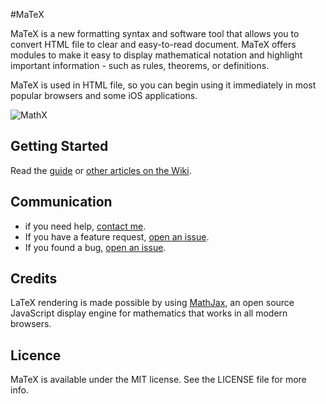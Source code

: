 #MaTeX

MaTeX is a new formatting syntax and software tool that allows you to convert HTML file to clear and easy-to-read document. MaTeX offers modules to make it easy to display mathematical notation and highlight important information - such as rules, theorems, or definitions.

MaTeX is used in HTML file, so you can begin using it immediately in most popular browsers and some iOS applications.

![MathX](http://mathxapp.github.io/matex/images/matex-hero.jpg)

Getting Started
---

Read the [guide](https://github.com/mathxapp/matex/wiki/Getting-Started) or [other articles on the Wiki](https://github.com/mathxapp/matex/wiki).

Communication
---

* if you need help, [contact me](https://github.com/mathxapp/matex/issues).
* If you have a feature request, [open an issue](https://github.com/mathxapp/matex/issues).
* If you found a bug, [open an issue](https://github.com/mathxapp/matex/issues).

Credits
---

LaTeX rendering is made possible by using [MathJax](http://www.mathjax.org), an open source JavaScript display engine for mathematics that works in all modern browsers. 

Licence
---

MaTeX is available under the MIT license. See the LICENSE file for more info.